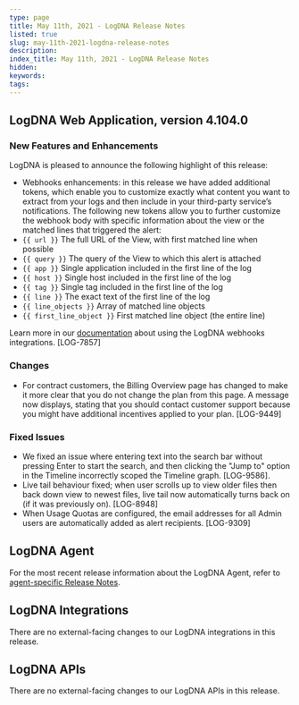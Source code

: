 ```yaml
---
type: page
title: May 11th, 2021 - LogDNA Release Notes
listed: true
slug: may-11th-2021-logdna-release-notes
description: 
index_title: May 11th, 2021 - LogDNA Release Notes
hidden: 
keywords: 
tags: 
---
```





## LogDNA Web Application, version 4.104.0

### New Features and Enhancements
LogDNA is pleased to announce the following highlight of this release:

- Webhooks enhancements: in this release we have added additional tokens, which enable you to customize exactly what content you want to extract from your logs and then include in your third-party service’s notifications. The following new tokens allow you to further customize the webhook body with specific information about the view or the matched lines that triggered the alert:
- `{{ url }}` The full URL of the View, with first matched line when possible
- `{{ query }}` The query of the View to which this alert is attached
- `{{ app }}` Single application included in the first line of the log
- `{{ host }}` Single host included in the first line of the log
- `{{ tag }}` Single tag included in the first line of the log
- `{{ line }}` The exact text of the first line of the log
- `{{ line_objects }}` Array of matched line objects
- `{{ first_line_object }}` First matched line object (the entire line)

Learn more in our [documentation](https://docs.logdna.com/docs/webhook-alert-integration) about using the LogDNA webhooks integrations.  [LOG-7857]

### Changes

- For contract customers, the Billing Overview page has changed to make it more clear that you do not change the plan from this page. A message now displays, stating that you should contact customer support because you might have additional incentives applied to your plan. [LOG-9449]

### Fixed Issues

- We fixed an issue where entering text into the search bar without pressing Enter to start the search, and then clicking the "Jump to" option in the Timeline incorrectly scoped the Timeline graph. [LOG-9586].
- Live tail behaviour fixed; when user scrolls up to view older files then back down view to newest files, live tail now automatically turns back on (if it was previously on).  [LOG-8948]
- When Usage Quotas are configured, the email addresses for all Admin users are automatically added as alert recipients. [LOG-9309]

## LogDNA Agent

For the most recent release information about the LogDNA Agent, refer to [agent-specific Release Notes](https://docs.logdna.com/changelog).

## LogDNA Integrations

There are no external-facing changes to our LogDNA integrations in this release.

## LogDNA APIs

There are no external-facing changes to our LogDNA APIs in this release.



